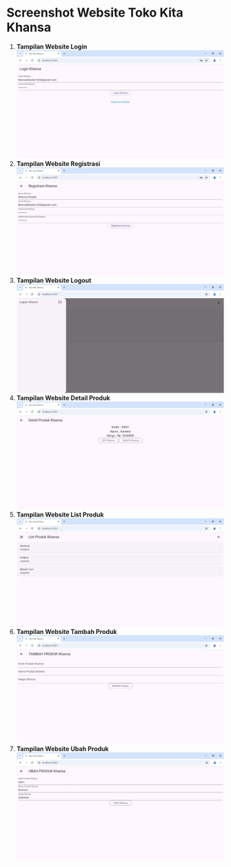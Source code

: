 # Screenshot Website Toko Kita Khansa

1. **Tampilan Website Login**  
   ![Tampilan Website Login](./websitelogin.jpg)
2. **Tampilan Website Registrasi**  
   ![Tampilan Website Registrasi](./websiteregistrasi.jpg)
3. **Tampilan Website Logout**  
   ![Tampilan Website Logout](./websitelogout.jpg)
4. **Tampilan Website Detail Produk**  
   ![Tampilan Website Detail Produk](./websitedetail.jpg)
5. **Tampilan Website List Produk**  
   ![Tampilan Website List Produk](./websitelist.jpg)
6. **Tampilan Website Tambah Produk**  
   ![Tampilan Website Tambah Produk](./websitetambah.jpg)
7. **Tampilan Website Ubah Produk**  
   ![Tampilan Website Ubah Produk](./websiteubah.jpg)
